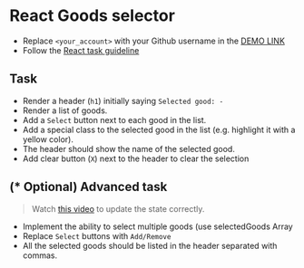 # React Goods selector
- Replace `<your_account>` with your Github username in the [DEMO LINK](https://elizabeth-honch.github.io/react_goods-selector/)
- Follow the [React task guideline](https://github.com/mate-academy/react_task-guideline#react-tasks-guideline)

## Task
- Render a header (`h1`) initially saying `Selected good: -`
- Render a list of goods. 
- Add a `Select` button next to each good in the list.
- Add a special class to the selected good  in the list (e.g. highlight it with a yellow color).
- The header should show the name of the selected good.
- Add clear button (`X`) next to the header to clear the selection

## (* Optional) Advanced task
> Watch [this video](https://youtu.be/zMe2Qq-ThpM) to update the state correctly.

- Implement the ability to select multiple goods (use selectedGoods Array
- Replace `Select` buttons with `Add/Remove`
- All the selected goods should be listed in the header separated with commas.
